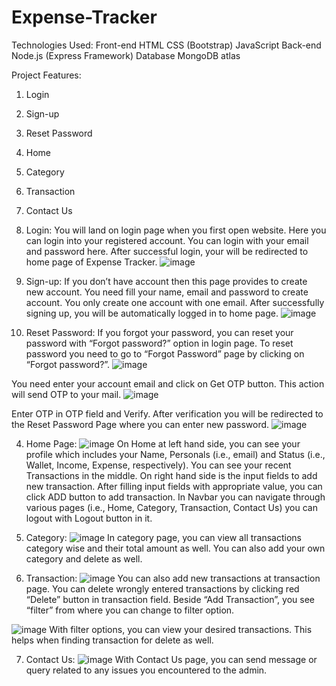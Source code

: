 # Expense-Tracker

Technologies Used:
    Front-end
        HTML
        CSS (Bootstrap)
        JavaScript
    Back-end
        Node.js (Express Framework)
    Database
        MongoDB atlas

Project Features:
1.	Login
2.	Sign-up
3.	Reset Password
4.	Home
5.	Category
6.	Transaction
7.	Contact Us


1.	Login:
You will land on login page when you first open website. Here you can login into your registered account. You can login with your email and password here. After successful login, your will be redirected to home page of Expense Tracker.
![image](https://github.com/MayurVadhadiya360/Expense-Tracker/assets/75627309/4066c234-c556-49ca-9149-1e6663ad1b8a)

2.	Sign-up:
If you don’t have account then this page provides to create new account. You need fill your name, email and password to create account. You only create one account with one email. After successfully signing up, you will be automatically logged in to home page.
![image](https://github.com/MayurVadhadiya360/Expense-Tracker/assets/75627309/a69d8863-d053-40c0-bc19-68cd8327fe0a)

3.	Reset Password:
If you forgot your password, you can reset your password with “Forgot password?” option in login page.
To reset password you need to go to “Forgot Password” page by clicking on “Forgot password?”.
![image](https://github.com/MayurVadhadiya360/Expense-Tracker/assets/75627309/981c899b-39fd-4150-9766-e5b34725875f)

You need enter your account email and click on Get OTP button. This action will send OTP to your mail.
![image](https://github.com/MayurVadhadiya360/Expense-Tracker/assets/75627309/a84a127a-5f8e-4644-90ef-ef19d60a5d6f)

Enter OTP in OTP field and Verify. After verification you will be redirected to the Reset Password Page where you can enter new password.
![image](https://github.com/MayurVadhadiya360/Expense-Tracker/assets/75627309/3032594f-ad79-41e3-94a2-1e2e0646baed)

4.	Home Page:
![image](https://github.com/MayurVadhadiya360/Expense-Tracker/assets/75627309/6275224c-f9ae-4c3f-97dd-655471c5b22e)
On Home at left hand side, you can see your profile which includes your Name, Personals (i.e., email) and Status (i.e., Wallet, Income, Expense, respectively).
You can see your recent Transactions in the middle.
On right hand side is the input fields to add new transaction. After filling input fields with appropriate value, you can click ADD button to add transaction.
In Navbar you can navigate through various pages (i.e., Home, Category, Transaction, Contact Us) you can logout with Logout button in it.

5.	Category:
![image](https://github.com/MayurVadhadiya360/Expense-Tracker/assets/75627309/da0bc943-9d98-4e23-9341-b5009fd5d97e)
In category page, you can view all transactions category wise and their total amount as well. You can also add your own category and delete as well.

6.	Transaction:
![image](https://github.com/MayurVadhadiya360/Expense-Tracker/assets/75627309/13219ff2-1674-4052-a03a-9bdee68c8430)
You can also add new transactions at transaction page.
You can delete wrongly entered transactions by clicking red “Delete” button in transaction field.
Beside “Add Transaction”, you see “filter” from where you can change to filter option.

![image](https://github.com/MayurVadhadiya360/Expense-Tracker/assets/75627309/015bf854-050c-4157-96d7-5cd7aef13806)
With filter options, you can view your desired transactions. This helps when finding transaction for delete as well.

7.	Contact Us:
![image](https://github.com/MayurVadhadiya360/Expense-Tracker/assets/75627309/6ba66e2b-4407-4beb-9394-c293547ab42d)
With Contact Us page, you can send message or query related to any issues you encountered to the admin.





